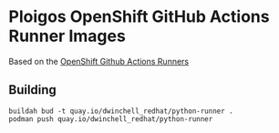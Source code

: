 # Ploigos OpenShift GitHub Actions Runner Images

Based on the [OpenShift Github Actions Runners](https://github.com/redhat-actions/openshift-actions-runners)

## Building
```shell
buildah bud -t quay.io/dwinchell_redhat/python-runner .
podman push quay.io/dwinchell_redhat/python-runner 
```